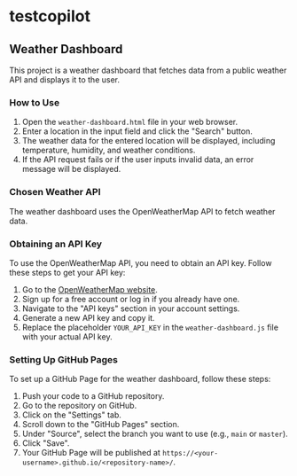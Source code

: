 # testcopilot

## Weather Dashboard

This project is a weather dashboard that fetches data from a public weather API and displays it to the user.

### How to Use

1. Open the `weather-dashboard.html` file in your web browser.
2. Enter a location in the input field and click the "Search" button.
3. The weather data for the entered location will be displayed, including temperature, humidity, and weather conditions.
4. If the API request fails or if the user inputs invalid data, an error message will be displayed.

### Chosen Weather API

The weather dashboard uses the OpenWeatherMap API to fetch weather data.

### Obtaining an API Key

To use the OpenWeatherMap API, you need to obtain an API key. Follow these steps to get your API key:

1. Go to the [OpenWeatherMap website](https://openweathermap.org/).
2. Sign up for a free account or log in if you already have one.
3. Navigate to the "API keys" section in your account settings.
4. Generate a new API key and copy it.
5. Replace the placeholder `YOUR_API_KEY` in the `weather-dashboard.js` file with your actual API key.

### Setting Up GitHub Pages

To set up a GitHub Page for the weather dashboard, follow these steps:

1. Push your code to a GitHub repository.
2. Go to the repository on GitHub.
3. Click on the "Settings" tab.
4. Scroll down to the "GitHub Pages" section.
5. Under "Source", select the branch you want to use (e.g., `main` or `master`).
6. Click "Save".
7. Your GitHub Page will be published at `https://<your-username>.github.io/<repository-name>/`.
